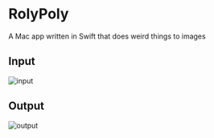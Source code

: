 # RolyPoly
A Mac app written in Swift that does weird things to images

## Input
![input](https://github.com/WickedLynx/RolyPoly/blob/master/input.png)

## Output
![output](https://github.com/WickedLynx/RolyPoly/blob/master/output.png)

